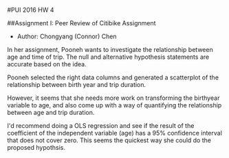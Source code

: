 #PUI 2016 HW 4

##Assignment I: Peer Review of Citibike Assignment

* Author: Chongyang (Connor) Chen


In her assignment, Pooneh wants to investigate the relationship between age and time of trip. The null and alternative hypothesis statements are accurate based on the idea. 

Pooneh selected the right data columns and generated a scatterplot of the relationship between birth year and trip duration. 

However, it seems that she needs more work on transforming the birthyear variable to age, and also come up with a way of quantifying the relationship between age and trip duration. 

I'd recommend doing a OLS regression and see if the result of the coefficient of the independent variable (age) has a 95% confidence interval that does not cover zero. This seems the quickest way she could do the proposed hypothsis. 